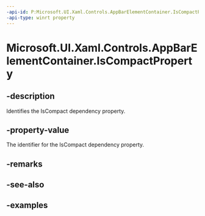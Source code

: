```yaml
---
-api-id: P:Microsoft.UI.Xaml.Controls.AppBarElementContainer.IsCompactProperty
-api-type: winrt property
---
```


<!-- Property syntax.
public DependencyProperty IsCompactProperty { get; }
-->

# Microsoft.UI.Xaml.Controls.AppBarElementContainer.IsCompactProperty

## -description

Identifies the IsCompact dependency property.

## -property-value

The identifier for the IsCompact dependency property.

## -remarks

## -see-also

## -examples

